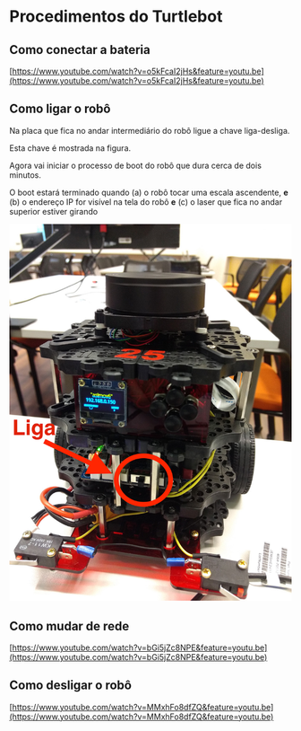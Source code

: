 
# Procedimentos do Turtlebot


## Como conectar a bateria


[https://www.youtube.com/watch?v=o5kFcaI2jHs&feature=youtu.be](https://www.youtube.com/watch?v=o5kFcaI2jHs&feature=youtu.be)


## Como ligar o robô

Na placa que fica no andar intermediário do robô ligue a chave liga-desliga.

Esta chave é mostrada na figura.

Agora vai iniciar o processo de boot do robô que dura cerca de dois minutos.

O boot estará terminado quando (a)  o robô tocar uma escala ascendente,  **e** (b) o endereço IP for visível na tela do robô **e** (c) o laser que fica no andar superior estiver girando

![](turtle_liga_desliga.jpg)





## Como mudar de rede

[https://www.youtube.com/watch?v=bGi5jZc8NPE&feature=youtu.be](https://www.youtube.com/watch?v=bGi5jZc8NPE&feature=youtu.be)



## Como desligar o robô

[https://www.youtube.com/watch?v=MMxhFo8dfZQ&feature=youtu.be](https://www.youtube.com/watch?v=MMxhFo8dfZQ&feature=youtu.be)



